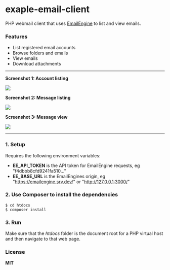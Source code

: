 # exaple-email-client

PHP webmail client that uses [EmailEngine](https://emailengine.app) to list and view emails.

### Features

- List registered email accounts
- Browse folders and emails
- View emails
- Download attachments

---

**Screenshot 1: Account listing**

![](https://cldup.com/8XmKK1OWMd.png)

**Screenshot 2: Message listing**

![](https://cldup.com/KS5K_u19Gc.png)

**Screenshot 3: Message view**

![](https://cldup.com/-lM3nzgRml.png)

---

### 1\. Setup

Requires the following environment variables:

- **EE_API_TOKEN** is the API token for EmailEngine requests, eg "f4dbbb8cfd9241fa510..."
- **EE_BASE_URL** is the EmailEngines origin, eg "https://emailengine.srv.dev/" or "http://127.0.0.1:3000/"

### 2\. Use Composer to install the dependencies

```
$ cd htdocs
$ composer install
```

### 3\. Run

Make sure that the _htdocs_ folder is the document root for a PHP virtual host and then navigate to that web page.

### License

**MIT**
